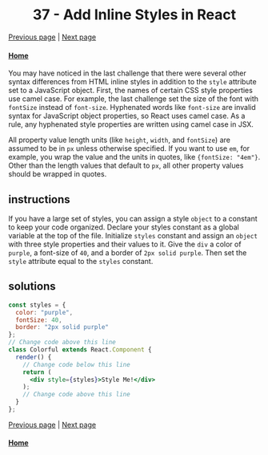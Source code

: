 # <center>37 - Add Inline Styles in React</center>

[Previous page](36-introducing-inline-styles.md) | [Next page](38-use-advanced-javascript-in-react-render-method.md)

#### [Home](https://github.com/beatlesm/beatlesm/tree/main/curriculum/challenges/03-front-end-development-libraries/react)


You may have noticed in the last challenge that there were several other syntax differences from HTML inline styles in addition to the `style` attribute set to a JavaScript object. First, the names of certain CSS style properties use camel case. For example, the last challenge set the size of the font with `fontSize` instead of `font-size`. Hyphenated words like `font-size` are invalid syntax for JavaScript object properties, so React uses camel case. As a rule, any hyphenated style properties are written using camel case in JSX.

All property value length units (like `height`, `width`, and `fontSize`) are assumed to be in `px` unless otherwise specified. If you want to use `em`, for example, you wrap the value and the units in quotes, like `{fontSize: "4em"}`. Other than the length values that default to `px`, all other property values should be wrapped in quotes.

## instructions 

If you have a large set of styles, you can assign a style `object` to a constant to keep your code organized. Declare your styles constant as a global variable at the top of the file. Initialize `styles` constant and assign an `object` with three style properties and their values to it. Give the `div` a color of `purple`, a font-size of `40`, and a border of `2px solid purple`. Then set the `style` attribute equal to the `styles` constant.

## solutions 

```jsx
const styles = {
  color: "purple",
  fontSize: 40,
  border: "2px solid purple"
};
// Change code above this line
class Colorful extends React.Component {
  render() {
    // Change code below this line
    return (
      <div style={styles}>Style Me!</div>
    );
    // Change code above this line
  }
};
```

[Previous page](36-introducing-inline-styles.md) | [Next page](38-use-advanced-javascript-in-react-render-method.md)

#### [Home](https://github.com/beatlesm/beatlesm/tree/main/curriculum/challenges/03-front-end-development-libraries/react)